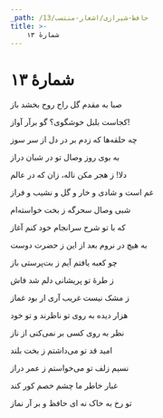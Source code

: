 ```yaml
---
_path: /حافظ-شیرازی/اشعار-منتسب/13
title: >-
    شمارهٔ ۱۳
---
```

# شمارهٔ ۱۳

<div class="b" id="bn1"><div class="m1"><p>صبا به مقدم گل راح روح بخشد باز</p></div>
<div class="m2"><p>کجاست بلبل خوشگوی؟ گو برآر آواز!</p></div></div>
<div class="b" id="bn2"><div class="m1"><p>چه حلقه‌ها که زدم بر در دل از سر سوز</p></div>
<div class="m2"><p>به بوی روز وصال تو در شبان دراز</p></div></div>
<div class="b" id="bn3"><div class="m1"><p>دلا! ز هجر مکن ناله، زان که در عالم</p></div>
<div class="m2"><p>غم است و شادی و خار و گل و نشیب و فراز</p></div></div>
<div class="b" id="bn4"><div class="m1"><p>شبی وصال سحرگه ز بخت خواسته‌ام</p></div>
<div class="m2"><p>که با تو شرح سرانجام خود کنم آغاز</p></div></div>
<div class="b" id="bn5"><div class="m1"><p>به هیچ در نروم بعد از این ز حضرت دوست</p></div>
<div class="m2"><p>چو کعبه یافتم آیم ز بت‌پرستی باز</p></div></div>
<div class="b" id="bn6"><div class="m1"><p>ز طرهٔ تو پریشانی دلم شد فاش</p></div>
<div class="m2"><p>ز مشک نیست غریب آری ار بود غماز</p></div></div>
<div class="b" id="bn7"><div class="m1"><p>هزار دیده به روی تو ناظرند و تو خود</p></div>
<div class="m2"><p>نظر به روی کسی بر نمی‌کنی از ناز</p></div></div>
<div class="b" id="bn8"><div class="m1"><p>امید قد تو می‌داشتم ز بخت بلند</p></div>
<div class="m2"><p>نسیم زلف تو می‌خواستم ز عمر دراز</p></div></div>
<div class="b" id="bn9"><div class="m1"><p>غبار خاطر ما چشم خصم کور کند</p></div>
<div class="m2"><p>تو رخ به خاک نه ای حافظ و بر آر نماز</p></div></div>
